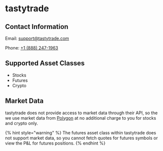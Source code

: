 # tastytrade

## Contact Information

Email: [support@tastytrade.com](mailto:support@tastytrade.com)

Phone: [+1 (888) 247-1963](tel:18882471963)

## Supported Asset Classes

* Stocks
* Futures
* Crypto

## Market Data

tastytrade does not provide access to market data through their API, so the we use market data from [Polygon](https://polygon.io/) at no additional charge to you for stocks and crypto only.

{% hint style="warning" %}
The futures asset class within tastytrade does not support market data, so you cannot fetch quotes for futures symbols or view the P\&L for futures positions.
{% endhint %}
